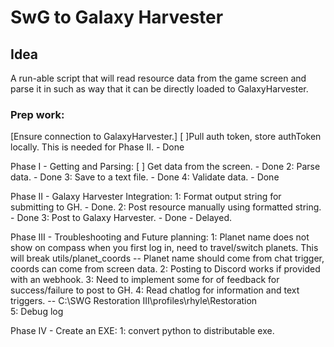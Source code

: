 # SwG to Galaxy Harvester

## Idea

A run-able script that will read resource data from the game screen and parse it in such as way that it can be directly loaded to GalaxyHarvester.  

### Prep work:

 [ ](https://github.com/pwillworth/galaxyharvester/wiki/Web-Services)[Ensure connection to GalaxyHarvester.]
 [ ]Pull auth token, store authToken locally. This is needed for Phase II. - Done
	
Phase I - Getting and Parsing:
	[ ] Get data from the screen. - Done
	2: Parse data. - Done
    3: Save to a text file. - Done
	4: Validate data. - Done

Phase II - Galaxy Harvester Integration:
	1: Format output string for submitting to GH. - Done.
    2: Post resource manually using formatted string. - Done
	3: Post to Galaxy Harvester. - Done - Delayed.

Phase III - Troubleshooting and Future planning:
    1: Planet name does not show on compass when you first log in, need to travel/switch planets. This will break utils/planet_coords
    -- Planet name should come from chat trigger, coords can come from screen data.
    2: Posting to Discord works if provided with an webhook.
    3: Need to implement some for of feedback for success/failure to post to GH.
    4: Read chatlog for information and text triggers. 
    -- C:\SWG Restoration III\profiles\rhyle\Restoration\
    5: Debug log

Phase IV - Create an EXE:
    1: convert python to distributable exe.
